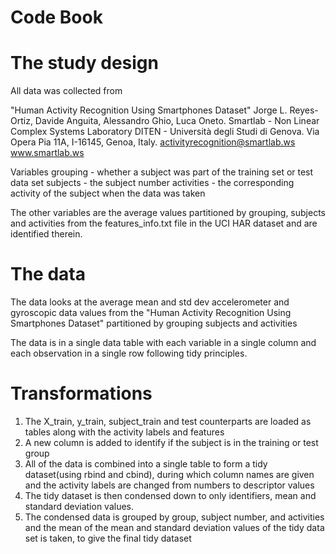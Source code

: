 Code Book 
===========

The study design
==============

All data was collected from 

"Human Activity Recognition Using Smartphones Dataset"
Jorge L. Reyes-Ortiz, Davide Anguita, Alessandro Ghio, Luca Oneto.
Smartlab - Non Linear Complex Systems Laboratory
DITEN - Università degli Studi di Genova.
Via Opera Pia 11A, I-16145, Genoa, Italy.
activityrecognition@smartlab.ws
www.smartlab.ws

Variables
grouping - whether a subject was part of the training set or test data set
subjects - the subject number
activities - the corresponding activity of the subject when the data was taken

The other variables are the average values partitioned by grouping, subjects and activities from the features_info.txt file in the UCI HAR dataset and are identified therein. 

The data
==========

The data looks at the average mean and std dev accelerometer and gyroscopic data values from the "Human Activity Recognition Using Smartphones Dataset" partitioned by grouping subjects and activities

The data is in a single data table with each variable in a single column and each observation in a single row following tidy principles.

Transformations
===========

1. The X_train, y_train, subject_train and test counterparts are loaded as tables along with the activity labels and features
2. A new column is added to identify if the subject is in the training or test group
3. All of the data is combined into a single table to form a tidy dataset(using rbind and cbind), during which column names are given and the activity labels are changed from numbers to descriptor values
4. The tidy dataset is then condensed down to only identifiers, mean and standard deviation values.
5. The condensed data is grouped by group, subject number, and activities and the mean of the mean and standard deviation values of the tidy data set is taken, to give the final tidy dataset
